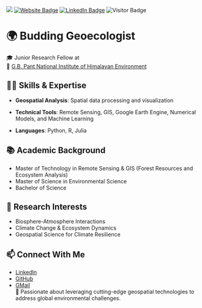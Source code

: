 [![](https://img.shields.io/github/followers/ajoyk11?style=social)](https://github.com/ajoyk11)
[![Website Badge](https://img.shields.io/badge/My-Website-success)](https://ajoyk11.github.io/)
[![LinkedIn Badge](https://img.shields.io/badge/My-LinkedIn-blue)](https://www.linkedin.com/in/ajoykarmakar/)
![Visitor Badge](https://visitor-badge.laobi.icu/badge?page_id=ajoyk11.ajoyk11)
<!---
[![CV Badge](https://img.shields.io/badge/My-CV-orange)]()
--->
<!---
[!
--->
# 🌍 Budding Geoecologist  

🎓 Junior Research Fellow at <br>
🏢 [G.B. Pant National Institute of Himalayan Environment](https://gbpihed.gov.in/)

## 👨‍💻 Skills & Expertise  
- **Geospatial Analysis**: Spatial data processing and visualization  
  
- **Technical Tools**: Remote Sensing, GIS, Google Earth Engine, Numerical Models, and Machine Learning
- **Languages**: Python, R, Julia 
<!---- **Carbon Flux Modeling**: Understanding carbon dynamics in ecosystems  
- **Wildfire Impact Assessment**: Monitoring and analysis using remote sensing
--->

## 📚 Academic Background  
- Master of Technology in Remote Sensing & GIS (Forest Resources and Ecosystem Analysis)
- Master of Science in  Environmental Science
- Bachelor of Science 

## 🌟 Research Interests  
- Biosphere-Atmosphere Interactions 
- Climate Change & Ecosystem Dynamics 
- Geospatial Science for Climate Resilience  

## 📫 Connect With Me  
- [LinkedIn](https://www.linkedin.com/in/ajoykarmakar)  
- [GitHub](https://github.com/ajoyk11)  
- [GMail](mailto:ajoy.iirs@gmail.com)  
🌟 Passionate about leveraging cutting-edge geospatial technologies to address global environmental challenges.



<!---
ajoyk11/ajoyk11 is a ✨ special ✨ repository because its `README.md` (this file) appears on your GitHub profile.
You can click the Preview link to take a look at your changes.
--->
